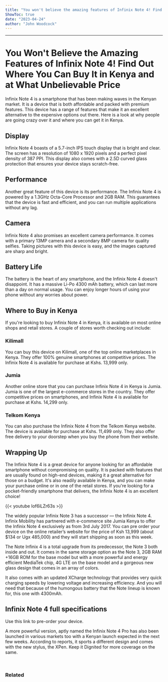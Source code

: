 ```yaml
---
title: "You won't believe the amazing features of Infinix Note 4! Find out where you can buy it in Kenya and at what unbelievable price!"
ShowToc: true 
date: "2023-04-24"
author: "John Woodcock"
---
```

*****
# You Won't Believe the Amazing Features of Infinix Note 4! Find Out Where You Can Buy It in Kenya and at What Unbelievable Price

Infinix Note 4 is a smartphone that has been making waves in the Kenyan market. It is a device that is both affordable and packed with premium features. This device has a range of features that make it an excellent alternative to the expensive options out there. Here is a look at why people are going crazy over it and where you can get it in Kenya.

## Display 

Infinix Note 4 boasts of a 5.7-inch IPS touch display that is bright and clear. The screen has a resolution of 1080 x 1920 pixels and a perfect pixel density of 387 PPI. This display also comes with a 2.5D curved glass protection that ensures your device stays scratch-free.

## Performance 

Another great feature of this device is its performance. The Infinix Note 4 is powered by a 1.3GHz Octa-Core Processor and 2GB RAM. This guarantees that the device is fast and efficient, and you can run multiple applications without any lag.

## Camera 

Infinix Note 4 also promises an excellent camera performance. It comes with a primary 13MP camera and a secondary 8MP camera for quality selfies. Taking pictures with this device is easy, and the images captured are sharp and bright.

## Battery Life 

The battery is the heart of any smartphone, and the Infinix Note 4 doesn't disappoint. It has a massive Li-Po 4300 mAh battery, which can last more than a day on normal usage. You can enjoy longer hours of using your phone without any worries about power.

## Where to Buy in Kenya 

If you're looking to buy Infinix Note 4 in Kenya, it is available on most online shops and retail stores. A couple of stores worth checking out include:

### Kilimall

You can buy this device on Kilimall, one of the top online marketplaces in Kenya. They offer 100% genuine smartphones at competitive prices. The Infinix Note 4 is available for purchase at Kshs. 13,999 only.

### Jumia

Another online store that you can purchase Infinix Note 4 in Kenya is Jumia. Jumia is one of the largest e-commerce stores in the country. They offer competitive prices on smartphones, and Infinix Note 4 is available for purchase at Kshs. 14,299 only.

### Telkom Kenya

You can also purchase the Infinix Note 4 from the Telkom Kenya website. The device is available for purchase at Kshs. 11,499 only. They also offer free delivery to your doorstep when you buy the phone from their website.

## Wrapping Up

The Infinix Note 4 is a great device for anyone looking for an affordable smartphone without compromising on quality. It is packed with features that are usually found on high-end devices, making it a great alternative for those on a budget. It's also readily available in Kenya, and you can make your purchase online or in one of the retail stores. If you're looking for a pocket-friendly smartphone that delivers, the Infinix Note 4 is an excellent choice!

{{< youtube Iof6iLZr63s >}} 



The widely popular Infinix Note 3 has a successor — the Infinix Note 4. Infinix Mobility has partnered with e-commerce site Jumia Kenya to offer the Infinix Note 4 exclusively as from 3rd July 2017. You can pre order your device on the online retailer’s website for the price of Ksh 13,999 (about $134 or Ugx 485,000) and they will start shipping as soon as this week.
 
The Note Infinix 4 is a total upgrade from its predecessor, the Note 3 both inside and out. It comes in the same storage option as the Note 3, 2GB RAM +16GB ROM for the base model but with a more powerful and energy efficient MediaTek chip, 4G LTE on the base model and a gorgeous new glass design that comes in an array of colors.
 
It also comes with an updated XCharge technology that provides very quick charging speeds by lowering voltage and increasing efficiency. And you will need that because of the humongous battery that the Note lineup is known for, this one with 4300mAh.
 
## Infinix Note 4 full specifications
 
Use this link to pre-order your device.
 

 
A more powerful version, aptly named the Infinix Note 4 Pro has also been launched in various markets too with a Kenyan launch expected in the next few weeks. According to reports, it sports a different design and comes with the new stylus, the XPen. Keep it Dignited for more coverage on the same.
 
 
 
### Related




